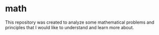 # math
This repository was created to analyze some mathematical problems and principles that I would like to understand and learn more about. 
